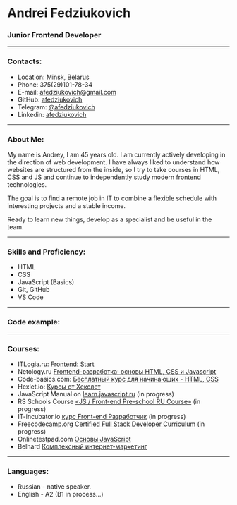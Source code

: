 # Andrei Fedziukovich

### Junior Frontend Developer

------
### Contacts:

* Location: Minsk, Belarus
* Phone: 375(29)101-78-34
* E-mail: afedziukovich@gmail.com
* GitHub: [afedziukovich](https://github.com/afedziukovich)
* Telegram: [@afedziukovich](https://t.me/afedziukovich)
* Linkedin: [afedziukovich](https://www.linkedin.com/in/afedziukovich/)

------
### About Me:

My name is Andrey, I am 45 years old. I am currently actively developing in the direction of web development. I have always liked to understand how websites are structured from the inside, so I try to take courses in HTML, CSS and JS and continue to independently study modern frontend technologies.

The goal is to find a remote job in IT to combine a flexible schedule with interesting projects and a stable income.

Ready to learn new things, develop as a specialist and be useful in the team.

------
### Skills and Proficiency:

* HTML
* CSS
* JavaScript (Basics)
* Git, GitHub
* VS Code

------
### Code example:

------
### Courses:
* ITLogia.ru: [Frontend: Start](https://itlogia.ru/certificates/intensive/16977-101250)
* Netology.ru [Frontend-разработка: основы HTML, CSS и Javascript](https://u.netology.ru/backend/uploads/legacy/shared_diplomas/image/577466/d32737c776bbb8c035e78d069bbfdeec.png)
* Code-basics.com: [Бесплатный курс для начинающих - HTML, CSS](https://code-basics.com/ru)
* Hexlet.io: [Курсы от Хекслет](https://ru.hexlet.io/u/afedziukovich)
* JavaScript Manual on [learn.javascript.ru](https://learn.javascript.ru/) (in progress)
* RS Schools Course [«JS / Front-end Pre-school RU Course»](https://rs.school/courses) (in progress)
* IT-incubator.io [курс Front-end Разработчик](https://sandbox.it-incubator.io/steps/competition) (in progress)
* Freecodecamp.org [Certified Full Stack Developer Curriculum](https://www.freecodecamp.org/afedziukovich) (in progress)
* Onlinetestpad.com [Основы JavaScript](https://onlinetestpad.com/ru/testresult/1297623-osnovy-javascript?res=xfb4cu4s2ojaq)
* Belhard [Комплексный интернет-маркетинг]()

------
### Languages:
* Russian - native speaker.
* English - A2 (B1 in process…)